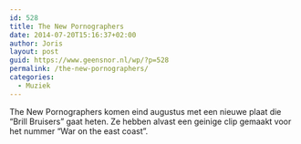 ```yaml
---
id: 528
title: The New Pornographers
date: 2014-07-20T15:16:37+02:00
author: Joris
layout: post
guid: https://www.geensnor.nl/wp/?p=528
permalink: /the-new-pornographers/
categories:
  - Muziek
---
```

The New Pornographers komen eind augustus met een nieuwe plaat die &#8220;Brill Bruisers&#8221; gaat heten. Ze hebben alvast een geinige clip gemaakt voor het nummer &#8220;War on the east coast&#8221;.